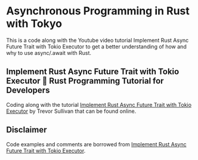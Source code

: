 # Asynchronous Programming in Rust with Tokyo

This is a code along with the Youtube video tutorial Implement Rust Async Future Trait with Tokio Executor to get a better understanding of how and why to use async/.await with Rust.

## Implement Rust Async Future Trait with Tokio Executor 🦀 Rust Programming Tutorial for Developers

Coding along with the tutorial [Implement Rust Async Future Trait with Tokio Executor](https://www.youtube.com/watch?v=PabDPIrt9fk) by Trevor Sullivan that can be found online.


## Disclaimer

Code examples and comments are borrowed from [Implement Rust Async Future Trait with Tokio Executor](https://www.youtube.com/watch?v=PabDPIrt9fk).
